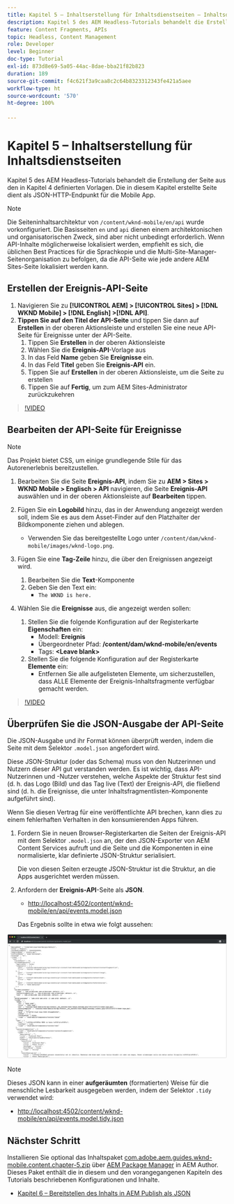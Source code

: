 ```yaml
---
title: Kapitel 5 – Inhaltserstellung für Inhaltsdienstseiten – Inhaltsdienste
description: Kapitel 5 des AEM Headless-Tutorials behandelt die Erstellung der Seiten aus den in Kapitel 4 definierten Vorlagen. Diese Seiten fungieren als JSON-HTTP-Endpunkte.
feature: Content Fragments, APIs
topic: Headless, Content Management
role: Developer
level: Beginner
doc-type: Tutorial
exl-id: 873d8e69-5a05-44ac-8dae-bba21f82b823
duration: 189
source-git-commit: f4c621f3a9caa8c2c64b8323312343fe421a5aee
workflow-type: ht
source-wordcount: '570'
ht-degree: 100%

---
```


# Kapitel 5 – Inhaltserstellung für Inhaltsdienstseiten

Kapitel 5 des AEM Headless-Tutorials behandelt die Erstellung der Seite aus den in Kapitel 4 definierten Vorlagen. Die in diesem Kapitel erstellte Seite dient als JSON-HTTP-Endpunkt für die Mobile App.

>[!NOTE]
>
> Die Seiteninhaltsarchitektur von `/content/wknd-mobile/en/api` wurde vorkonfiguriert. Die Basisseiten `en` und `api` dienen einem architektonischen und organisatorischen Zweck, sind aber nicht unbedingt erforderlich. Wenn API-Inhalte möglicherweise lokalisiert werden, empfiehlt es sich, die üblichen Best Practices für die Sprachkopie und die Multi-Site-Manager-Seitenorganisation zu befolgen, da die API-Seite wie jede andere AEM Sites-Seite lokalisiert werden kann.

## Erstellen der Ereignis-API-Seite

1. Navigieren Sie zu **[!UICONTROL AEM] > [!UICONTROL Sites] > [!DNL WKND Mobile] > [!DNL English] >[!DNL API]**.
1. **Tippen Sie auf den Titel der API-Seite** und tippen Sie dann auf **Erstellen** in der oberen Aktionsleiste und erstellen Sie eine neue API-Seite für Ereignisse unter der API-Seite.
   1. Tippen Sie **Erstellen** in der oberen Aktionsleiste
   1. Wählen Sie die **Ereignis-API**-Vorlage aus
   1. In das Feld **Name** geben Sie **Ereignisse** ein.
   1. In das Feld **Titel** geben Sie **Ereignis-API** ein.
   1. Tippen Sie auf **Erstellen** in der oberen Aktionsleiste, um die Seite zu erstellen
   1. Tippen Sie auf **Fertig**, um zum AEM Sites-Administrator zurückzukehren

>[!VIDEO](https://video.tv.adobe.com/v/28340?quality=12&learn=on)

## Bearbeiten der API-Seite für Ereignisse

>[!NOTE]
>
> Das Projekt bietet CSS, um einige grundlegende Stile für das Autorenerlebnis bereitzustellen.

1. Bearbeiten Sie die Seite **Ereignis-API**, indem Sie zu **AEM > Sites > WKND Mobile > Englisch > API** navigieren, die Seite **Ereignis-API** auswählen und in der oberen Aktionsleiste auf **Bearbeiten** tippen.
1. Fügen Sie ein **Logobild** hinzu, das in der Anwendung angezeigt werden soll, indem Sie es aus dem Asset-Finder auf den Platzhalter der Bildkomponente ziehen und ablegen.
   * Verwenden Sie das bereitgestellte Logo unter `/content/dam/wknd-mobile/images/wknd-logo.png`.

1. Fügen Sie eine **Tag-Zeile** hinzu, die über den Ereignissen angezeigt wird.
   1. Bearbeiten Sie die **Text**-Komponente
   1. Geben Sie den Text ein:
      * `The WKND is here.`

1. Wählen Sie die **Ereignisse** aus, die angezeigt werden sollen:
   1. Stellen Sie die folgende Konfiguration auf der Registerkarte **Eigenschaften** ein:
      * Modell: **Ereignis**
      * Übergeordneter Pfad: **/content/dam/wknd-mobile/en/events**
      * Tags: **&lt;Leave blank>**
   1. Stellen Sie die folgende Konfiguration auf der Registerkarte **Elemente** ein:
      * Entfernen Sie alle aufgelisteten Elemente, um sicherzustellen, dass ALLE Elemente der Ereignis-Inhaltsfragmente verfügbar gemacht werden.

>[!VIDEO](https://video.tv.adobe.com/v/28339?quality=12&learn=on)

## Überprüfen Sie die JSON-Ausgabe der API-Seite

Die JSON-Ausgabe und ihr Format können überprüft werden, indem die Seite mit dem Selektor `.model.json` angefordert wird.

Diese JSON-Struktur (oder das Schema) muss von den Nutzerinnen und Nutzern dieser API gut verstanden werden. Es ist wichtig, dass API-Nutzerinnen und -Nutzer verstehen, welche Aspekte der Struktur fest sind (d. h. das Logo (Bild) und das Tag live (Text) der Ereignis-API, die fließend sind (d. h. die Ereignisse, die unter Inhaltsfragmentlisten-Komponente aufgeführt sind).

Wenn Sie diesen Vertrag für eine veröffentlichte API brechen, kann dies zu einem fehlerhaften Verhalten in den konsumierenden Apps führen.

1. Fordern Sie in neuen Browser-Registerkarten die Seiten der Ereignis-API mit dem Selektor `.model.json` an, der den JSON-Exporter von AEM Content Services aufruft und die Seite und die Komponenten in eine normalisierte, klar definierte JSON-Struktur serialisiert.

   Die von diesen Seiten erzeugte JSON-Struktur ist die Struktur, an die Apps ausgerichtet werden müssen.

1. Anfordern der **Ereignis-API**-Seite als **JSON**.

   * [http://localhost:4502/content/wknd-mobile/en/api/events.model.json](http://localhost:4502/content/wknd-mobile/en/api/events.model.tidy.json)

   Das Ergebnis sollte in etwa wie folgt aussehen:

![AEM Content Services JSON-Ausgabe](assets/chapter-5/json-output.png)

>[!NOTE]
>
> Dieses JSON kann in einer **aufgeräumten** (formatierten) Weise für die menschliche Lesbarkeit ausgegeben werden, indem der Selektor `.tidy` verwendet wird:
> * [http://localhost:4502/content/wknd-mobile/en/api/events.model.tidy.json](http://localhost:4502/content/wknd-mobile/en/api/events.model.tidy.json)

## Nächster Schritt

Installieren Sie optional das Inhaltspaket [com.adobe.aem.guides.wknd-mobile.content.chapter-5.zip](https://github.com/adobe/aem-guides-wknd-mobile/releases/latest) über [AEM Package Manager](http://localhost:4502/crx/packmgr/index.jsp) in AEM Author. Dieses Paket enthält die in diesem und den vorangegangenen Kapiteln des Tutorials beschriebenen Konfigurationen und Inhalte.

* [Kapitel 6 – Bereitstellen des Inhalts in AEM Publish als JSON](./chapter-6.md)
